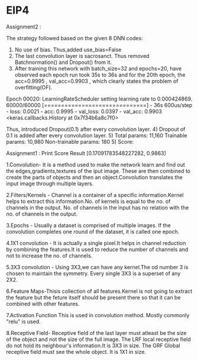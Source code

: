 # EIP4
Assignment2 :

The strategy followed based on the given 8 DNN codes:
1) No use of bias. Thus,added use_bias=False
2) The last convolution layer is sacrosanct. Thus removed Batchnormation() and Dropout() from it.
3) After training this network with batch_size=32 and epochs=20, have observed each epoch run took 35s to 36s and for the 20th epoch, 
   the acc=0.9995 , val_acc=0.9903  , which clearly states the problem of overfitting(OF).
   
Epoch 00020: LearningRateScheduler setting learning rate to 0.000424869.
60000/60000 [==============================] - 36s 600us/step - loss: 0.0021 - acc: 0.9995 - val_loss: 0.0397 - val_acc: 0.9903
<keras.callbacks.History at 0x7f34b6a8c7f0>

Thus, introduced Dropout(0.1) after every convolution layer.
4) Dropout of 0.1 is added after every convolution layer.
5) Total params: 11,160
   Trainable params: 10,980
   Non-trainable params: 180
5) Score:




Assignment1 :
Print Score Result [0.17091783548227282, 0.9863]

1.Convolution- It is a method used to make the network learn and find out the edges,gradients,textures of the iput image. These are then combined to create the parts of objects and then an object.Convolution translates the input image through multiple layers.

2.Filters/Kernels - Channel is a container of a specific information.Kernel helps to extract this information.No. of kernels is equal to the no. of channels in the output. No. of channels in the input has no relation with the no. of channels in the output.

3.Epochs - Usually a dataset is comprised of multiple images. If the convolution completes one round of the dataset, it is called one epoch.

4.1X1 convolution - It is actually a single pixel.It helps in channel reduction by combining the features.It is used to reduce the number of channels and not to increase the no. of channels.

5.3X3 convolution - Using 3X3,we can have any kernel.The od number 3 is chosen to maintain the symmetry. Every single 3X3 is a superset of any 2X2.

6.Feature Maps-Thisis collection of all features.Kernel is not going to extract the feature but the feture itself should be present there so that it can be combined with other features.

7.Activation Function This is used in convolution method. Mostly commonly "relu" is used.

8.Receptive Field- Receptive field of the last layer must atleast be the size of the object and not the size of the full image.
The LRF local receptive field do not hold its neighbour's information.It is 3X3 in size.
The GRF Global receptive field  must see the whole object. It is 1X1 in size.




